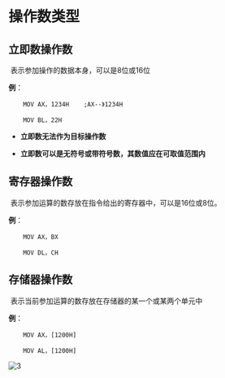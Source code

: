 # 操作数类型

## 立即数操作数

​	表示参加操作的数据本身，可以是8位或16位

  **例**： 

```
	MOV AX，1234H    ;AX--》1234H

	MOV BL，22H 
```

- **立即数无法作为目标操作数**

- **立即数可以是无符号或带符号数，其数值应在可取值范围内**

## 寄存器操作数

​	表示参加运算的数存放在指令给出的寄存器中，可以是16位或8位。

 **例**：

```
	MOV AX，BX 

	MOV DL，CH
```

## 存储器操作数

​	表示当前参加运算的数存放在存储器的某一个或某两个单元中

**例**：

```
	MOV AX，[1200H]

	MOV AL，[1200H]
```

![3](D:/Data/typora/photo/3.png)